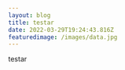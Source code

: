 ```yaml
---
layout: blog
title: testar
date: 2022-03-29T19:24:43.816Z
featuredimage: /images/data.jpg
---
```

testar